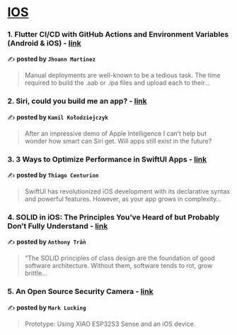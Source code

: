 
<h1><a href=https://medium.com/tag/ios/recommended target="_blank" rel="noopener noreferrer">IOS</a></h1>
<h3>1. Flutter CI/CD with GitHub Actions and Environment Variables (Android & iOS) - <a href="https://medium.com/@jhoann022/flutter-ci-cd-with-github-actions-and-environment-variables-android-ios-96bd401c3195" target="_blank" rel="noopener noreferrer">link</a></h3>

✍️ **posted by `Jhoann Martinez`**

<blockquote>Manual deployments are well-known to be a tedious task. The time required to build the .aab or .ipa files and upload each to their…</blockquote>

<h3>2. Siri, could you build me an app? - <a href="https://medium.com/user-experience-design-1/siri-could-you-build-me-an-app-b8e1f0ab0d78" target="_blank" rel="noopener noreferrer">link</a></h3>

✍️ **posted by `Kamil Kołodziejczyk`**

<blockquote>After an impressive demo of Apple Intelligence I can’t help but wonder how smart can Siri get. Will apps still exist in the future?</blockquote>

<h3>3. 3 Ways to Optimize Performance in SwiftUI Apps - <a href="https://medium.com/@thiagorodriguescenturion/3-ways-to-optimize-performance-in-swiftui-apps-5a54b72b4041" target="_blank" rel="noopener noreferrer">link</a></h3>

✍️ **posted by `Thiago Centurion`**

<blockquote>SwiftUI has revolutionized iOS development with its declarative syntax and powerful features. However, as your app grows in complexity…</blockquote>

<h3>4. SOLID in iOS: The Principles You’ve Heard of but Probably Don’t Fully Understand - <a href="https://medium.com/@qquang269/solid-in-ios-the-principles-youve-heard-of-but-probably-don-t-fully-understand-7a0e910c5a2a" target="_blank" rel="noopener noreferrer">link</a></h3>

✍️ **posted by `Anthony Trần`**

<blockquote>“The SOLID principles of class design are the foundation of good software architecture. Without them, software tends to rot, grow brittle…</blockquote>

<h3>5. An Open Source Security Camera - <a href="https://medium.com/gitconnected/an-open-source-security-camera-3ec9b6397a7b" target="_blank" rel="noopener noreferrer">link</a></h3>

✍️ **posted by `Mark Lucking`**

<blockquote>Prototype: Using XIAO ESP32S3 Sense and an iOS device.</blockquote>

